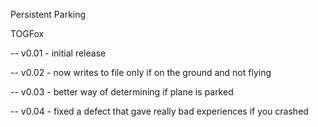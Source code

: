 Persistent Parking

TOGFox

-- v0.01 - initial release

-- v0.02 - now writes to file only if on the ground and not flying

-- v0.03 - better way of determining if plane is parked

-- v0.04 - fixed a defect that gave really bad experiences if you crashed

